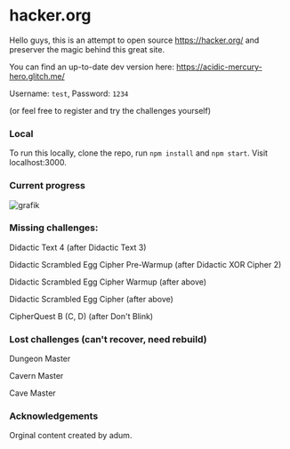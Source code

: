 # hacker.org

Hello guys, this is an attempt to open source https://hacker.org/ and preserver the magic behind this great site.

You can find an up-to-date dev version here: https://acidic-mercury-hero.glitch.me/

Username: `test`, Password: `1234`

(or feel free to register and try the challenges yourself)

### Local

To run this locally, clone the repo, run `npm install` and `npm start`. Visit localhost:3000.

### Current progress

![grafik](https://user-images.githubusercontent.com/13507950/90310066-505bd600-deee-11ea-82f1-b7034698b423.png)

### Missing challenges:

Didactic Text 4 (after Didactic Text 3)

Didactic Scrambled Egg Cipher Pre-Warmup (after Didactic XOR Cipher 2)

Didactic Scrambled Egg Cipher Warmup (after above)

Didactic Scrambled Egg Cipher (after above)

CipherQuest B (C, D) (after Don't Blink)

### Lost challenges (can't recover, need rebuild)

Dungeon Master

Cavern Master

Cave Master

### Acknowledgements

Orginal content created by adum.
